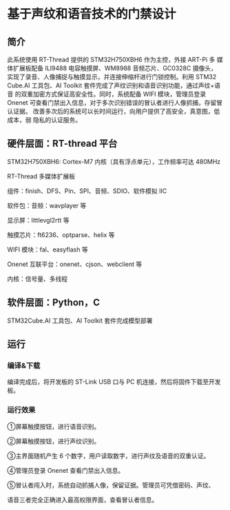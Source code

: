 # 基于声纹和语音技术的门禁设计

## 简介

此系统使用 RT-Thread 提供的 STM32H750XBH6 作为主控，外接 ART-Pi 多
媒体扩展板配备 ILI9488 电容触摸屏、WM8988 音频芯片、GC0328C 摄像头，
实现了录音、人像捕捉与触摸显示，并连接伸缩杆进行门锁控制。利用 STM32
Cube.AI 工具包、AI Toolkit 套件完成了声纹识别和语音识别功能，通过声纹+语音
的双重加密方式保证高安全性。同时，系统配备 WIFI 模块，管理员登录 Onenet
可查看门禁出入信息，对于多次识别错误的冒认者进行人像抓捕，存留冒认证据。
改善多次后的系统可以长时间运行，向用户提供了高安全，真意图，低成本，弱
隐私的认证服务。

## 硬件层面：RT-thread 平台

   STM32H750XBH6: Cortex-M7 内核（具有浮点单元），工作频率可达 480MHz
   
   RT-Thread 多媒体扩展板
   
 组件：finish、DFS、Pin、SPI、音频、SDIO、软件模拟 IIC

 软件包：音频：wavplayer 等

显示屏：littlevgl2rtt 等

触摸芯片：ft6236、optparse、helix 等

WIFI 模块：fal、easyflash 等

Onenet 互联平台：onenet、cjson、webclient 等

 内核：信号量、多线程

## 软件层面：Python，C

STM32Cube.AI 工具包、AI Toolkit 套件完成模型部署
	
## 运行
### 编译&下载

编译完成后，将开发板的 ST-Link USB 口与 PC 机连接，然后将固件下载至开发板。

### 运行效果

①屏幕触摸按钮，进行语音识别。

②屏幕触摸按钮，进行声纹识别。

③主界面随机产生 6 个数字，用户读取数字，进行声纹及语音的双重认证。

④管理员登录 Onenet 查看门禁出入信息。

⑤冒认者闯入时，系统自动抓捕人像，保留证据。管理员可凭借密码、声纹、

语音三者完全正确进入最高权限界面，查看冒认者信息。


